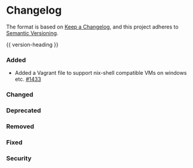# Changelog
The format is based on [Keep a Changelog](https://keepachangelog.com/en/1.0.0/),
and this project adheres to [Semantic Versioning](https://semver.org/spec/v2.0.0.html).

{{ version-heading }}

### Added

- Added a Vagrant file to support nix-shell compatible VMs on windows etc. [#1433](https://github.com/holochain/holochain-rust/pull/1433)

### Changed

### Deprecated

### Removed

### Fixed

### Security


